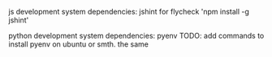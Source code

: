 js development system dependencies:
jshint for flycheck 'npm install -g jshint'

python development system dependencies:
pyenv
TODO: add commands to install pyenv on ubuntu or smth. the same
